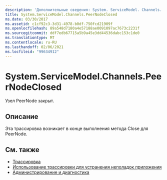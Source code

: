 ```yaml
---
description: 'Дополнительные сведения: System. ServiceModel. Channels. Пирнодеклосед'
title: System.ServiceModel.Channels.PeerNodeClosed
ms.date: 03/30/2017
ms.assetid: c1cf92c3-3d31-4978-b0df-750fcd21909f
ms.openlocfilehash: 89a548d7180a4e57188ae0091097ac7673c2231f
ms.sourcegitcommit: ddf7edb67715a5b9a45e3dd44536dabc153c1de0
ms.translationtype: MT
ms.contentlocale: ru-RU
ms.lasthandoff: 02/06/2021
ms.locfileid: "99634912"
---
```

# <a name="systemservicemodelchannelspeernodeclosed"></a>System.ServiceModel.Channels.PeerNodeClosed

Узел PeerNode закрыт.  
  
## <a name="description"></a>Описание  

 Эта трассировка возникает в конце выполнения метода Close для PeerNode.  
  
## <a name="see-also"></a>См. также

- [Трассировка](index.md)
- [Использование трассировки для устранения неполадок приложения](using-tracing-to-troubleshoot-your-application.md)
- [Администрирование и диагностика](../index.md)
